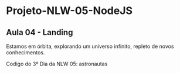 # Projeto-NLW-05-NodeJS

## Aula 04 - Landing
Estamos em órbita, explorando um universo infinito, repleto de novos conhecimentos.

Codigo do 3º Dia da NLW 05: astronautas
